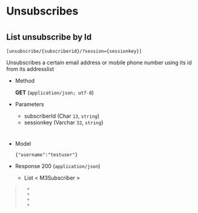# Unsubscribes

#

## List unsubscribe by Id 

	[unsubscribe/{subscriberid}/?session={sessionkey}]

Unsubscribes a certain email address or mobile phone number using its id from its addresslist

+ Method

	**GET** (`application/json; utf-8`)

+ Parameters

	+ subscriberId (Char `13`, `string`)
	+ sessionkey (Varchar `32`, `string`)
	
	
#

+ Model

	```
	{"username":"testuser"}
	```

+ Response 200 (`application/json`)

	+ List < M3Subscriber >

> 		+ 
> 		+ 
> 		+ 
> 		+ 
